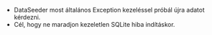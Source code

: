 - DataSeeder most általános Exception kezeléssel próbál újra adatot kérdezni.
- Cél, hogy ne maradjon kezeletlen SQLite hiba indításkor.
